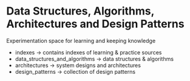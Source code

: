 # Data Structures, Algorithms, Architectures and Design Patterns

Experimentation space for learning and keeping knowledge

* indexes -> contains indexes of learning & practice sources
* data_structures_and_algorithms -> data structures & algorithms
* architectures -> system designs and architectures
* design_patterns -> collection of design patterns
